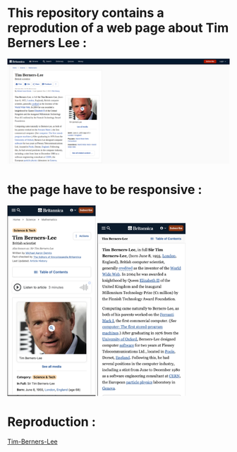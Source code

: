 # This repository contains a reprodution of a web page about Tim Berners Lee :
<img src="images/timBernersLeeMockupDesktop.png" width="600px">

# the page have to be responsive :
<img src="images/timBernersLeeMockupMobile1.png" width="200px"> 
<img src="images/timBernersLeeMockupMobile2.png" width="200px">

# Reproduction :
[Tim-Berners-Lee](https://anthosaxe.github.io/Tim-Berners-Lee-2.0/)<br>
